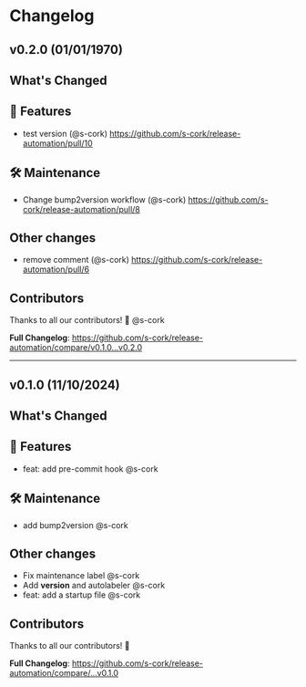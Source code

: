 # Changelog

## v0.2.0 (01/01/1970)
## What's Changed
## 🚀 Features

- test version (@s-cork)
  https://github.com/s-cork/release-automation/pull/10


## 🛠 Maintenance

- Change bump2version workflow (@s-cork)
  https://github.com/s-cork/release-automation/pull/8


## Other changes

- remove comment (@s-cork)
  https://github.com/s-cork/release-automation/pull/6

## Contributors
Thanks to all our contributors! 🎉
@s-cork

**Full Changelog**: https://github.com/s-cork/release-automation/compare/v0.1.0...v0.2.0

---

## v0.1.0 (11/10/2024)
## What's Changed
## 🚀 Features

- feat: add pre-commit hook @s-cork

## 🛠 Maintenance

- add bump2version @s-cork

## Other changes

- Fix maintenance label @s-cork
- Add __version__ and autolabeler @s-cork
- feat: add a startup file @s-cork

## Contributors
Thanks to all our contributors! 🎉

**Full Changelog**: https://github.com/s-cork/release-automation/compare/...v0.1.0
